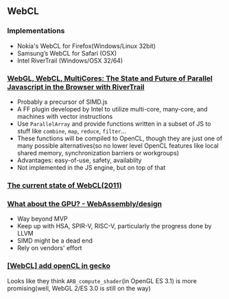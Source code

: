 ## WebCL

### Implementations

* Nokia's WebCL for Firefox(Windows/Linux 32bit)
* Samsung’s WebCL for Safari (OSX)
* Intel RiverTrail (Windows/OSX 32/64)


### [WebGL, WebCL, MultiCores: The State and Future of Parallel Javascript in the Browser with RiverTrail](http://www.infoq.com/news/2011/11/webgl-webcl-multicore-rivertrail)

* Probably a precursor of SIMD.js
* A FF plugin developed by Intel to utilize multi-core, many-core, and machines with vector instructions
* Use `ParallelArray` and provide functions written in a subset of JS to stuff like `combine`, `map`, `reduce`, `filter`...
* These functions will be compiled to OpenCL, though they are just one of many possible alternatives(so no  lower level OpenCL features like local shared memory, synchronization barriers or workgroups)
* Advantages: easy-of-use, safety, availablity
* Not implemented in the JS engine, but on top of that

### [The current state of WebCL(2011)](https://streamcomputing.eu/blog/2011-09-28/the-current-state-of-webcl/)

### [What about the GPU? - WebAssembly/design](https://github.com/WebAssembly/design/issues/273)

* Way beyond MVP
* Keep up with HSA, SPIR-V, RISC-V, particularly the progress done by LLVM
* SIMD might be a dead end
* Rely on vendors' effort

### [[WebCL] add openCL in gecko](https://bugzilla.mozilla.org/show_bug.cgi?id=664147#c30)

Looks like they think `ARB_compute_shader`(in OpenGL ES 3.1) is more promising(well, WebGL 2/ES 3.0 is still on the way)

